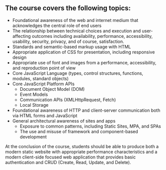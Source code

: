 ## The course covers the following topics:

* Foundational awareness of the web and internet medium that acknowledges the central role of end users
* The relationship between technical choices and execution and user-affecting outcomes including availability, performance, accessibility, usability, security, privacy, and of course, satisfaction. 
* Standards and semantic-based markup usage with HTML 
* Appropriate application of CSS for presentation, including responsive design
* Appropriate use of font and images from a performance, accessibility, and reproduction point of view
* Core JavaScript Language (types, control structures, functions, modules, standard objects)
* Core JavaScript Platform APIs
    * Document Object Model (DOM)
    * Event Models
    * Communication APIs (XMLHttpRequest, Fetch)
    * Local Storage
* Foundational awareness of HTTP and client-server communication  both via HTML forms and JavaScript
* General architectural awareness of sites and apps
    * Exposure to common patterns, including Static Sites, MPA, and SPAs
    * The use and misuse of framework and component-based development
    
At the conclusion of the course, students should be able to produce both a modern static website with appropriate performance characteristics and a modern client-side focused web application that provides basic authentication and CRUD (Create, Read, Update, and Delete). 
